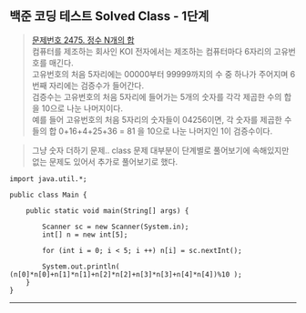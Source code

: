 ## 백준 코딩 테스트 Solved Class - 1단계

>[문제번호 2475. 정수 N개의 합](https://www.acmicpc.net/problem/2475)   
>컴퓨터를 제조하는 회사인 KOI 전자에서는 제조하는 컴퓨터마다 6자리의 고유번호를 매긴다.<br>고유번호의 처음 5자리에는 00000부터 99999까지의 수 중 하나가 주어지며 6번째 자리에는 검증수가 들어간다.<br>검증수는 고유번호의 처음 5자리에 들어가는 5개의 숫자를 각각 제곱한 수의 합을 10으로 나눈 나머지이다.<br>예를 들어 고유번호의 처음 5자리의 숫자들이 04256이면, 각 숫자를 제곱한 수들의 합 0+16+4+25+36 = 81 을 10으로 나눈 나머지인 1이 검증수이다.

>그냥 숫자 더하기 문제.. class 문제 대부분이 단계별로 풀어보기에 속해있지만 없는 문제도 있어서 추가로 풀어보기로 했다.

    import java.util.*;

    public class Main {
    
        public static void main(String[] args) {
    
            Scanner sc = new Scanner(System.in);
            int[] n = new int[5];
            
            for (int i = 0; i < 5; i ++) n[i] = sc.nextInt();
            
            System.out.println( (n[0]*n[0]+n[1]*n[1]+n[2]*n[2]+n[3]*n[3]+n[4]*n[4])%10 );
        } 
    }
---